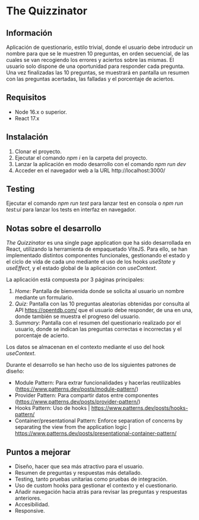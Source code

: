 # The Quizzinator

## Información

Aplicación de questionario, estilo trivial, donde el usuario debe introducir un nombre para que se le muestren 10 preguntas, en orden secuencial, 
de las cuales se van recogiendo los errores y aciertos sobre las mismas. El usuario solo dispone de una oportunidad para responder cada pregunta. 
Una vez finalizadas las 10 preguntas, se muestrará en pantalla un resumen con las preguntas acertadas, las falladas y el porcentaje de aciertos.

## Requisitos

* Node 16.x o superior.
* React 17.x

## Instalación

1. Clonar el proyecto.
2. Ejecutar el comando *npm i* en la carpeta del proyecto.
3. Lanzar la aplicación en modo desarrollo con el comando *npm run dev*
4. Acceder en el navegador web a la URL http://localhost:3000/

## Testing

Ejecutar el comando *npm run test* para lanzar test en consola o *npm run test:ui* para lanzar los tests en interfaz en navegador.

## Notas sobre el desarrollo

*The Quizzinator* es una single page application que ha sido desarrollada en React, utilizando la herramienta de empaquetado ViteJS.
Para ello, se han implementado distintos componentes funcionales, gestionando el estado y el ciclo de vida de cada uno mediante el uso de los hooks *useState* y *useEffect*, y el estado global de la aplicación con *useContext*.

La aplicación está compuesta por 3 páginas principales:
1. *Home:* Pantalla de bienvenida donde se solicita al usuario un nombre mediante un formulario.
2. *Quiz:* Pantalla con las 10 preguntas aleatorias obtenidas por consulta al API https://opentdb.com/ que el usuario debe responder, de una en una, donde también se muestra el progreso del usuario.
3. *Summary:* Pantalla con el resumen del questionario realizado por el usuario, donde se indican las preguntas correctas e incorrectas y el porcentaje de acierto.

Los datos se almacenan en el contexto mediante el uso del hook *useContext*.

Durante el desarrollo se han hecho uso de los siguientes patrones de diseño:
* Module Pattern: Para extrar funcionalidades y hacerlas reutilizables (https://www.patterns.dev/posts/module-pattern/)
* Provider Pattern: Para compartir datos entre componentes (https://www.patterns.dev/posts/provider-pattern/)
* Hooks Pattern: Uso de hooks | https://www.patterns.dev/posts/hooks-pattern/
* Container/presentational Pattern: Enforce separation of concerns by separating the view from the application logic | https://www.patterns.dev/posts/presentational-container-pattern/


## Puntos a mejorar

* Diseño, hacer que sea más atractivo para el usuario.
* Resumen de preguntas y respuestas más detallado.
* Testing, tanto pruebas unitarias como pruebas de integración.
* Uso de custom hooks para gestionar el contexto y el cuestionario.
* Añadir navegación hacia atrás para revisar las preguntas y respuestas anteriores.
* Accesibilidad.
* Responsive.
